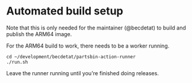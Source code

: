 # Automated build setup

Note that this is only needed for the maintainer (@becdetat) to build and publish the ARM64 image.

For the ARM64 build to work, there needs to be a worker running.

```
cd ~/development/becdetat/partsbin-action-runner
./run.sh
```

Leave the runner running until you're finished doing releases.

